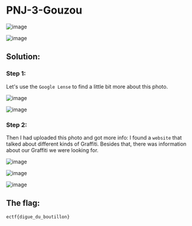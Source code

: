 <h1>PNJ-3-Gouzou</h1>

![image](https://github.com/user-attachments/assets/963d76a2-2e9b-4636-9650-e13e864933a7)

![image](https://github.com/user-attachments/assets/cb08971d-f025-4f7c-ad77-7c69af9cd2ff)

<h2>Solution: </h2>

<h3>Step 1:</h3>

Let's use the ```Google Lense``` to find a little bit more about this photo.

![image](https://github.com/user-attachments/assets/bba49b7e-1ba0-4990-9d1a-3b300748daeb)

![image](https://github.com/user-attachments/assets/ee7730a7-6ac9-4238-bafa-94b0a327d586)

<h3>Step 2:</h3>

Then I had uploaded this photo and got more info:
I found a ```website``` that talked about different kinds of Graffiti. Besides that, there was information about our Graffiti we were looking for.

![image](https://github.com/user-attachments/assets/4e127964-2988-47aa-9fd4-ee7e55ccf297)

![image](https://github.com/user-attachments/assets/d2ae1751-1f43-472b-9c76-d9fb9df0e9b3)

![image](https://github.com/user-attachments/assets/0efcbd5b-2872-4a2d-b695-c24997489f25)

<h2>The flag:</h2>

```ectf{digue_du_boutillon}```



